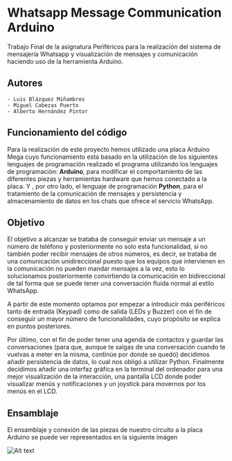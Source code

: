 # Whatsapp Message Communication Arduino
Trabajo Final de la asignatura Periféricos para la realización del sistema de mensajería Whatsapp y visualización de mensajes y comunicación haciendo uso de la herramienta Arduino. 

## Autores
```
- Luis Blázquez Miñambres
- Miguel Cabezas Puerto
- Alberto Hernández Pintor
```

## Funcionamiento del código
Para la realización de este proyecto hemos utilizado una placa Arduino Mega cuyo funcionamiento esta basado en la utilización de los siguientes lenguajes de programación realizado el programa utilizando los lenguajes de programación: **Arduino**, para modificar el comportamiento de las diferentes piezas y herramientas hardware que hemos conectado a la placa. Y , por otro lado, el lenguaje de programación **Python**, para el tratamiento de la comunicación de mensajes y persistencia y almacenamiento de datos en los chats que ofrece el servicio WhatsApp.

## Objetivo
El objetivo a alcanzar se trataba de conseguir enviar un mensaje a un número de teléfono y posteriormente no solo esta funcionalidad, si no también poder recibir mensajes de otros números, es decir, se trataba de una comunicación unidireccional puesto que los equipos que intervienen en la comunicación no pueden mandar mensajes a la vez, esto lo solucionamos posteriormente convirtiendo la comunicación en bidireccional de tal forma que se puede tener una conversación fluida normal al estilo WhatsApp.

A partir de este momento optamos por empezar a introducir más periféricos tanto de entrada (Keypad) como de salida (LEDs y Buzzer) con el fin de conseguir un mayor número de funcionalidades, cuyo propósito se explica en puntos posteriores.

Por último, con el fin de poder tener una agenda de contactos y guardar las conversaciones (para que, aunque te salgas de una conversación cuando te vuelvas a meter en la misma, continúe por donde se quedó) decidimos añadir persistencia de datos, lo cual nos obligó a utilizar Python. Finalmente decidimos añadir una interfaz gráfica en la terminal del ordenador para una mejor visualización de la interacción, una pantalla LCD donde poder visualizar menús y notificaciones y un joystick para movernos por los menús en el LCD.

## Ensamblaje 
El ensamblaje y conexión de las piezas de nuestro circuito a la placa Arduino se puede ver representados en la siguiente imágen

![Alt text](https://github.com/luisblazquezm/usal-gii-3-whatsapp-message-communication-arduino/raw/master/Arduino.png "Optional Title")
